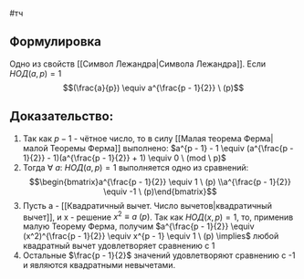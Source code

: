 #тч 
## Формулировка
Одно из свойств [[Символ Лежандра|Символа Лежандра]]. Если $НОД(a, p) = 1$
$$(\frac{a}{p}) \equiv a^{\frac{p - 1}{2}} \ (p)$$
## Доказательство:
1. Так как $p - 1$ - чётное число, то в силу [[Малая теорема Ферма|малой Теоремы Ферма]] выполнено: $a^{p - 1} - 1 \equiv (a^{\frac{p - 1}{2}} - 1)(a^{\frac{p - 1}{2}} + 1) \equiv 0 \ (mod \ p)$
2. Тогда $\forall \ a: \ НОД(a, p) = 1$ выполняется одно из сравнений: $$\begin{bmatrix}a^{\frac{p - 1}{2}} \equiv 1 \ (p) \\a^{\frac{p - 1}{2}} \equiv -1 \ (p)\end{bmatrix}$$
3. Пусть a - [[Квадратичный вычет. Число вычетов|квадратичный вычет]], и x - решение $x^2 \equiv a \ (p)$. Так как $НОД(x, p) = 1$, то, применив малую Теорему Ферма, получим $a^{\frac{p - 1}{2}} \equiv (x^2)^{\frac{p - 1}{2}} \equiv x^{p - 1} \equiv 1 \ (p) \implies$ любой квадратный вычет удовлетворяет сравнению с 1
4. Остальные $\frac{p - 1}{2}$ значений удовлетворяют сравнению с -1 и являются квадратными невычетами.